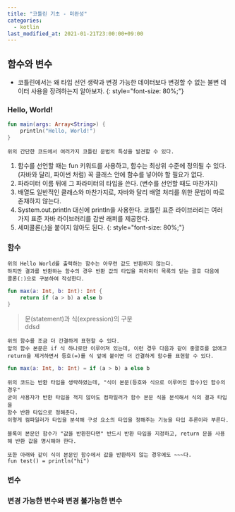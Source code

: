 ```yaml
---
title: "코틀린 기초 - 미완성"
categories: 
  - kotlin
last_modified_at: 2021-01-21T23:00:00+09:00
---
```


## 함수와 변수
- 코틀린에서는 왜 타입 선언 생략과 변경 가능한 데이터보다 변경할 수 없는 불변 데이터 사용을 장려하는지 알아보자.
{: style="font-size: 80%;"}
    
### Hello, World!
```kotlin
fun main(args: Array<String>) {
    println("Hello, World!")
}
```    
    
    위의 간단한 코드에서 여러가지 코틀린 문법의 특성을 발견할 수 있다.

1. 함수를 선언할 때는 fun 키워드를 사용하고, 함수는 최상위 수준에 정의될 수 있다.
(자바와 달리, 파이썬 처럼) 꼭 클래스 안에 함수를 넣어야 할 필요가 없다.
2. 파라미터 이름 뒤에 그 파라미터의 타입을 쓴다. (변수를 선언할 때도 마찬가지)
3. 배열도 일반적인 클래스와 마찬가지로, 자바와 달리 배열 처리를 위한 문법이 따로 존재하지 않는다.
4. System.out.println 대신에 println을 사용한다. 코틀린 표준 라이브러리는 여러 가지 표준 자바 라이브러리를 감싼 래퍼를 제공한다.
5. 세미콜론(;)을 붙이지 않아도 된다.
{: style="font-size: 80%;"}

### 함수
    위의 Hello World를 출력하는 함수는 아무런 값도 반환하지 않는다.
    하지만 결과를 반환하는 함수의 경우 반환 값의 타입을 파라미터 목록의 닫는 괄호 다음에
    콜론(:)으로 구분하여 작성한다.    
    
```kotlin
fun max(a: Int, b: Int): Int {
    return if (a > b) a else b
}
```

> 문(statement)과 식(expression)의 구분<br>
>ddsd

    위의 함수를 조금 더 간결하게 표현할 수 있다.
    앞의 함수 본문은 if 식 하나로만 이루어져 있는데, 이런 경우 다음과 같이 중괄호를 없애고
    return을 제거하면서 등호(=)를 식 앞에 붙이면 더 간결하게 함수를 표현할 수 있다.
    
```kotlin
fun max(a: Int, b: Int) = if (a > b) a else b 
```    

    위의 코드는 반환 타입을 생략하였는데, "식이 본문(등호와 식으로 이루어진 함수)인 함수의 경우"
    굳이 사용자가 반환 타입을 적지 않아도 컴파일러가 함수 본문 식을 분석해서 식의 결과 타입을 
    함수 반환 타입으로 정해준다.
    이렇게 컴파일러가 타입을 분석해 구성 요소의 타입을 정해주는 기능을 타입 추론이라 부른다.
    
    블록이 본문인 함수가 "값을 반환한다면" 반드시 반환 타입을 지정하고, return 문을 사용해 반환 값을 명시해야 한다.
    
    또한 아래와 같이 식이 본문인 함수에서 값을 반환하지 않는 경우에도 ~~~다.
    fun test() = println("hi")
    
### 변수

### 변경 가능한 변수와 변경 불가능한 변수    